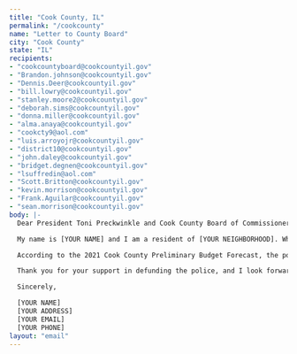 ```yaml
---
title: "Cook County, IL"
permalink: "/cookcounty"
name: "Letter to County Board"
city: "Cook County"
state: "IL"
recipients:
- "cookcountyboard@cookcountyil.gov"
- "Brandon.johnson@cookcountyil.gov"
- "Dennis.Deer@cookcountyil.gov"
- "bill.lowry@cookcountyil.gov"
- "stanley.moore2@cookcountyil.gov"
- "deborah.sims@cookcountyil.gov"
- "donna.miller@cookcountyil.gov"
- "alma.anaya@cookcountyil.gov"
- "cookcty9@aol.com"
- "luis.arroyojr@cookcountyil.gov"
- "district10@cookcountyil.gov"
- "john.daley@cookcountyil.gov"
- "bridget.degnen@cookcountyil.gov"
- "lsuffredin@aol.com"
- "Scott.Britton@cookcountyil.gov"
- "kevin.morrison@cookcountyil.gov"
- "Frank.Aguilar@cookcountyil.gov"
- "sean.morrison@cookcountyil.gov"
body: |-
  Dear President Toni Preckwinkle and Cook County Board of Commissioners,

  My name is [YOUR NAME] and I am a resident of [YOUR NEIGHBORHOOD]. While I am glad to hear about Cook County passing a resolution to reduce police funding, I am writing to you today to demand the Cook County Board to set mandated deadlines and expectations for defunding the Cook County Sheriff's Office.

  According to the 2021 Cook County Preliminary Budget Forecast, the police department’s budget is increasing to $75,308,817 from the 2020 approved and adopted $69,998,591. Police funding needs to instead be reduced and put towards programs like community development, COVID-19 care and economic relief, and education.

  Thank you for your support in defunding the police, and I look forward to hearing about the action steps the Cook County Board plans on taking.

  Sincerely,

  [YOUR NAME]
  [YOUR ADDRESS]
  [YOUR EMAIL]
  [YOUR PHONE]
layout: "email"
---
```


